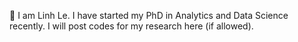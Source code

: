 👋 I am Linh Le. I have started my PhD in Analytics and Data Science recently. I will post codes for my research here (if allowed).
